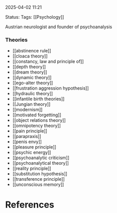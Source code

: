 
2025-04-02 11:21

Status:
Tags: [[Psychology]]

Austrian neurologist and founder of psychoanalysis
### Theories
- [[abstinence rule]]
- [[cloaca theory]]
- [[constancy, law and principle of]]
- [[depth theory]]
- [[dream theory]]
- [[dynamic theory]]
- [[ego-alter theory]]
- [[frustration aggression hypothesis]]
- [[hydraulic theory]]
- [[infantile birth theories]]
- [[Jungian theory]]
- [[modernism]]
- [[motivated forgetting]]
- [[object relations theory]]
- [[omnipotency theory]]
- [[pain principle]]
- [[parapraxis]]
- [[penis envy]]
- [[pleasure principle]]
- [[psychic energy]]
- [[psychoanalytic criticism]]
- [[psychoanalytical theory]]
- [[reality principle]]
- [[substitution hypothesis]]
- [[transference principle]]
- [[unconscious memory]]
# References
